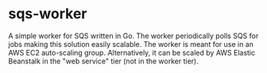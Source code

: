 # sqs-worker
A simple worker for SQS written in Go. The worker periodically polls SQS for jobs making this solution easily scalable.
The worker is meant for use in an AWS EC2 auto-scaling group.
Alternatively, it can be scaled by AWS Elastic Beanstalk in the "web service" tier (not in the worker tier).

